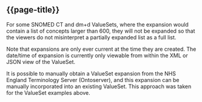 ## {{page-title}}

For some SNOMED CT and dm+d ValueSets, where the expansion would contain a list of concepts larger than 600, they will not be expanded so that the viewers do not misinterpret a partially expanded list as a full list. 

Note that expansions are only ever current at the time they are created. The date/time of expansion is currently only viewable from within the XML or JSON view of the ValueSet.

It is possible to manually obtain a ValueSet expansion from the NHS England Terminology Server (Ontoserver), and this expansion can be manually incorporated into an existing ValueSet. This approach was taken for the ValueSet examples above.
